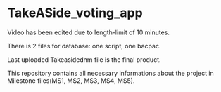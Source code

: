 # TakeASide_voting_app

Video has been edited due to length-limit of 10 minutes.

There is 2 files for database: one script, one bacpac.

Last uploaded Takeasidednm file is the final product. 

This repository contains all necessary informations about the project in Milestone files(MS1, MS2, MS3, MS4, MS5).
